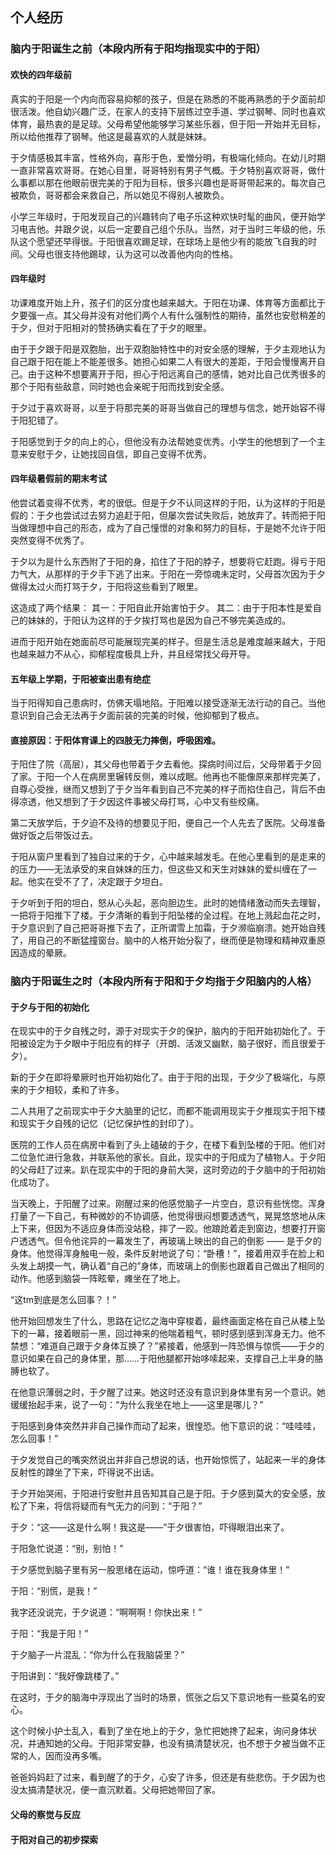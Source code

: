 ## 个人经历

### 脑内于阳诞生之前（本段内所有于阳均指现实中的于阳）

#### 欢快的四年级前

真实的于阳是一个内向而容易抑郁的孩子，但是在熟悉的不能再熟悉的于夕面前却很活泼。他自幼兴趣广泛，在家人的支持下层练过空手道、学过钢琴、同时也喜欢体育，最热衷的是足球。父母希望他能够学习某些乐器，但于阳一开始并无目标，所以给他推荐了钢琴。他这是最喜欢的人就是妹妹。

于夕情感极其丰富，性格外向，喜形于色，爱憎分明，有极端化倾向。在幼儿时期一直非常喜欢哥哥。在她心目里，哥哥特别有男子气概。于夕特别喜欢哥哥，做什么事都以那在他眼前很完美的于阳为目标，很多兴趣也是哥哥带起来的。每次自己被欺负，哥哥都会来救自己，所以她见不得别人被欺负。

小学三年级时，于阳发现自己的兴趣转向了电子乐这种欢快时髦的曲风，便开始学习电吉他。并跟夕说，以后一定要自己组个乐队。当然，对于当时三年级的他，乐队这个愿望还早得很。于阳很喜欢踢足球，在球场上是他少有的能放飞自我的时间。父母也很支持他踢球，认为这可以改善他内向的性格。

#### 四年级时

功课难度开始上升，孩子们的区分度也越来越大。于阳在功课、体育等方面都比于夕要强一点。其父母并没有对他们两个人有什么强制性的期待，虽然也安慰稍差的于夕，但对于阳相对的赞扬确实看在了于夕的眼里。

由于于夕跟于阳是双胞胎，出于双胞胎特性中的对安全感的理解，于夕主观地认为自己跟于阳在能上不能差很多。她担心如果二人有很大的差距，于阳会慢慢离开自己。由于这种不想要离开于阳，担心于阳远离自己的感情，她对比自己优秀很多的那个于阳有些敌意，同时她也会亲昵于阳而找到安全感。

于夕过于喜欢哥哥，以至于将那完美的哥哥当做自己的理想与信念，她开始容不得于阳犯错了。

于阳感觉到于夕的向上的心，但他没有办法帮她变优秀。小学生的他想到了一个主意来安慰于夕，让她找回自信，即自己变得不优秀。

#### 四年级暑假前的期末考试

他尝试着变得不优秀，考的很低。但是于夕不认同这样的于阳，认为这样的于阳是假的：于夕也尝试过去努力追赶于阳，但屡次尝试失败后，她放弃了。转而把于阳当做理想中自己的形态，成为了自己憧憬的对象和努力的目标，于是她不允许于阳突然变得不优秀了。

于夕以为是什么东西附了于阳的身，掐住了于阳的脖子，想要将它赶跑。得亏于阳力气大，从那样的于夕手下逃了出来。于阳在一旁惊魂未定时，父母首次因为于夕做得太过火而打骂于夕，于阳将这些看到了眼里。

这造成了两个结果：
其一：于阳自此开始害怕于夕。
其二：由于于阳本性是爱自己的妹妹的，于阳认为这样的于夕挨打骂也是因为自己不够完美造成的。

进而于阳开始在她面前尽可能展现完美的样子。但是生活总是难度越来越大，于阳也越来越力不从心，抑郁程度极具上升，并且经常找父母开导。

#### 五年级上学期，于阳被查出患有绝症

当于阳得知自己患病时，仿佛天塌地陷。于阳难以接受逐渐无法行动的自己。当他意识到自己会无法再于夕面前装的完美的时候，他抑郁到了极点。

#### 直接原因：于阳体育课上的四肢无力摔倒，呼吸困难。

于阳住了院（高层），其父母也带着于夕去看他。探病时间过后，父母带着于夕回了家。于阳一个人在病房里辗转反侧，难以成眠。他再也不能像原来那样完美了，自尊心受挫，继而又想到了于夕当年看到自己不完美的样子而掐住自己，背后不由得凉透，他又想到了于夕因这件事被父母打骂，心中又有些绞痛。

第二天放学后，于夕迫不及待的想要见于阳，便自己一个人先去了医院。父母准备做好饭之后带饭过去。

于阳从窗户里看到了独自过来的于夕，心中越来越发毛。在他心里看到的是走来的的压力——无法承受的来自妹妹的压力，但这些又和天生对妹妹的爱纠缠在了一起。他实在受不了了，决定跟于夕坦白。

于夕听到于阳的坦白，怒从心头起，恶向胆边生。此时的她情绪激动而失去理智，一把将于阳推下了楼。于夕清晰的看到于阳坠楼的全过程。在地上溅起血花之时，于夕意识到了自己把哥哥推下去了，正所谓雪上加霜，于夕濒临崩溃。她开始自残了，用自己的不断猛撞窗台。脑中的人格开始分裂了，继而便是物理和精神双重原因造成的晕厥。

### 脑内于阳诞生之时（本段内所有于阳和于夕均指于夕阳脑内的人格）

#### 于夕与于阳的初始化

在现实中的于夕自残之时，源于对现实于夕的保护，脑内的于阳开始初始化了。于阳被设定为于夕眼中于阳应有的样子（开朗、活泼又幽默，脑子很好，而且很爱于夕）。

新的于夕在即将晕厥时也开始初始化了。由于于阳的出现，于夕少了极端化，与原来的于夕相较，柔和了许多。

二人共用了之前现实中于夕大脑里的记忆，而都不能调用现实于夕推现实于阳下楼和现实于夕自残的记忆（记忆保护性的封印了）。

医院的工作人员在病房中看到了头上磕破的于夕，在楼下看到坠楼的于阳。他们对二位急忙进行急救，并联系他的家长。自此，现实中的于阳成为了植物人。于夕阳的父母赶了过来。趴在现实中的于阳的身前大哭，这时旁边的于夕脑中的于阳初始化成功了。

当天晚上，于阳醒了过来。刚醒过来的他感觉脑子一片空白，意识有些恍惚。浑身打量了一下自己，有种微妙的不协调感，他觉得很闷想要透透气，晃晃悠悠地从床上下来，但因为不适应身体而没站稳，摔了一跤。他踉跄着走到窗边，想要打开窗户透透气。但令他诧异的一幕发生了，再玻璃上映出的自己的倒影 —— 是于夕的身体。他觉得浑身触电一般，条件反射地说了句：“卧槽！”，接着用双手在脸上和头发上胡摸一气，确认着“自己的”身体，而玻璃上的倒影也跟着自己做出了相同的动作。他感到脑袋一阵眩晕，瘫坐在了地上。

“这tm到底是怎么回事？！”

他开始回想发生了什么，思路在记忆之海中穿梭着，最终画面定格在自己从楼上坠下的一幕，接着眼前一黑，回过神来的他喘着粗气，顿时感到感到浑身无力。他不禁想：“难道自己跟于夕身体互换了？”紧接着，他感到一阵恐惧与惊慌——于夕的意识如果在自己的身体里，那……于阳他腿都开始哆嗦起来，支撑自己上半身的胳膊也软了。

在他意识薄弱之时，于夕醒了过来。她这时还没有意识到身体里有另一个意识。她缓缓抬起手来，说了一句：“为什么我坐在地上——这里是哪儿？”

于阳感到身体突然并非自己操作而动了起来，很惶恐。他下意识的说：“哇哇哇，怎么回事！”

于夕发觉自己的嘴突然说出并非自己想说的话，也开始惊慌了，站起来一半的身体反射性的蹲坐了下来，吓得说不出话。

于夕开始哭闹，于阳进行安慰并且告知其自己是于阳。于夕感到莫大的安全感，放松了下来，将信将疑而有气无力的问到：“于阳？”

于夕：“这——这是什么啊！我这是——”于夕很害怕，吓得眼泪出来了。

于阳急忙说道：“别，别怕！”

于夕感觉到脑子里有另一股思绪在运动，惊呼道：“谁！谁在我身体里！”

于阳：“别慌，是我！”

我字还没说完，于夕说道：“啊啊啊！你快出来！”

于阳：“我是于阳！”

于夕脑子一片混乱：“你为什么在我脑袋里？”

于阳讲到：“我好像跳楼了。”

在这时，于夕的脑海中浮现出了当时的场景，慌张之后又下意识地有一些莫名的安心。

这个时候小护士乱入，看到了坐在地上的于夕，急忙把她搀了起来，询问身体状况，并通知她的父母。于阳非常安静，也没有搞清楚状况，也不想于夕被当做不正常的人，因而没再多嘴。

爸爸妈妈赶了过来，看到醒了的于夕，心安了许多，但还是有些悲伤。于夕因为也没太搞清楚状况，便一直沉默着。父母把她带回了家。

#### 父母的察觉与反应









#### 于阳对自己的初步探索

















